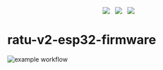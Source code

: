 <p align="center">
<img src="https://img.shields.io/github/last-commit/dkaukov/ratu-v2-esp32-firmware/main?style=for-the-badge" />
&nbsp;
<img src="https://img.shields.io/github/workflow/status/dkaukov/ratu-v2-esp32-firmware/PlatformIO CI?style=for-the-badge" />
&nbsp;
<img src="https://img.shields.io/github/license/dkaukov/ratu-v2-esp32-firmware.svg?style=for-the-badge" />
</p>

# ratu-v2-esp32-firmware

![example workflow](https://github.com/dkaukov/ratu-v2-esp32-firmware/actions/workflows/main.yml/badge.svg)
